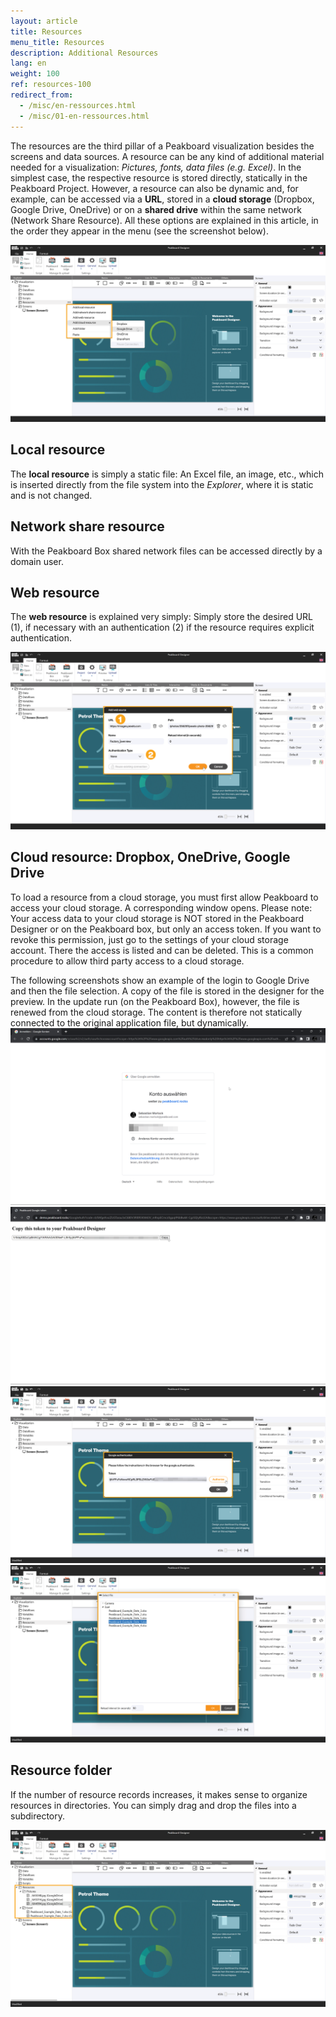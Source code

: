 ```yaml
---
layout: article
title: Resources
menu_title: Resources
description: Additional Resources
lang: en
weight: 100
ref: resources-100
redirect_from:
  - /misc/en-ressources.html
  - /misc/01-en-ressources.html
---
```


The resources are the third pillar of a Peakboard visualization besides the screens and data sources.
A resource can be any kind of additional material needed for a visualization: *Pictures, fonts, data files (e.g. Excel)*. 
In the simplest case, the respective resource is stored directly, statically in the Peakboard Project. 
However, a resource can also be dynamic and, for example, can be accessed via a **URL**, stored in a **cloud storage** (Dropbox, Google Drive, OneDrive) or on a **shared drive** within the same network (Network Share Resource). 
All these options are explained in this article, in the order they appear in the menu (see the screenshot below).

![Resource overview](/assets/images/misc/Ressources/resources_en.png)

## Local resource
The **local resource** is simply a static file: An Excel file, an image, etc., which is inserted directly from the file system into the *Explorer*, where it is static and is not changed.

## Network share resource
With the Peakboard Box shared network files can be accessed directly by a domain user.

## Web resource
The **web resource** is explained very simply: Simply store the desired URL (1), if necessary with an authentication (2) if the resource requires explicit authentication.

![Web resource](/assets/images/misc/Ressources/web-resource_en.png)

## Cloud resource: Dropbox, OneDrive, Google Drive
To load a resource from a cloud storage, you must first allow Peakboard to access your cloud storage. A corresponding window opens. Please note: Your access data to your cloud storage is NOT stored in the Peakboard Designer or on the Peakboard box, but only an access token. If you want to revoke this permission, just go to the settings of your cloud storage account. There the access is listed and can be deleted. This is a common procedure to allow third party access to a cloud storage.

The following screenshots show an example of the login to Google Drive and then the file selection. A copy of the file is stored in the designer for the preview. In the update run (on the Peakboard Box), however, the file is renewed from the cloud storage. The content is therefore not statically connected to the original application file, but dynamically.
![Google Drive login](/assets/images/misc/Ressources/drive-login_01.png)
![Google Drive login](/assets/images/misc/Ressources/drive-login_02.png)
![Google Drive login](/assets/images/misc/Ressources/drive-login_03_en.png)
![File overview](/assets/images/misc/Ressources/file-overview_en.png)

## Resource folder
If the number of resource records increases, it makes sense to organize resources in directories. You can simply drag and drop the files into a subdirectory.

![Resource folder](/assets/images/misc/Ressources/resource-folder_en.png)
